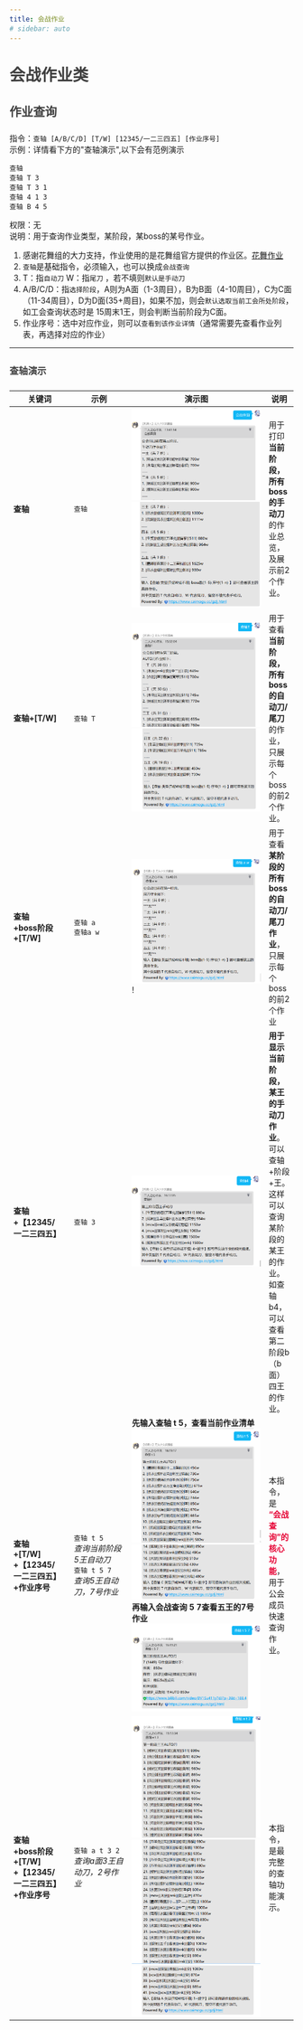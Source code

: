 ```yaml
---
title: 会战作业
# sidebar: auto
---
```

<style>
h1,
h2,
h3,
h4,
h5,
h6 {
    color: #404040;
    line-height: 36px;
}
table th:nth-of-type(1) {
	width: 100px;
}
table th:nth-of-type(2) {
	width: 110px;
}
table th:nth-of-type(3) {
	width: 300px;
}
</style>
# 会战作业类

## 作业查询
指令：`查轴 [A/B/C/D] [T/W] [12345/一二三四五] [作业序号]`  
示例：详情看下方的"查轴演示",以下会有范例演示
```
查轴
查轴 T 3
查轴 T 3 1
查轴 4 1 3
查轴 B 4 5
```
权限：无    
说明：用于查询作业类型，某阶段，某boss的某号作业。    
1. 感谢花舞组的大力支持，作业使用的是花舞组官方提供的作业区。[花舞作业](https://www.caimogu.cc/gzlj.html)
2. `查轴`是基础指令，必须输入，也可以换成`会战查询`
3. T：指`自动刀`  W：指`尾刀` ，若不填则`默认是手动刀`
4. A/B/C/D：指`选择阶段`，A则为A面（1-3周目），B为B面（4-10周目），C为C面（11-34周目），D为D面(35+周目)，如果不加，则会`默认选取当前工会所处阶段`，如工会查询状态时是 15周末1王，则会判断当前阶段为C面。
5. 作业序号：选中对应作业，则可以`查看到该作业详情`（通常需要先查看作业列表，再选择对应的作业）
***

### 查轴演示

|**关键词**|**示例**|**演示图**|**说明**|
|---|---|---| --- |
| **查轴** |`查轴`| ![会战查询示例1-1](../.vuepress/public/assets/img/clan/work/work_basic1.png)![会战查询示例1-2](../.vuepress/public/assets/img/clan/work/work_basic2.png) | 用于打印**当前阶段，所有boss的手动刀**的作业总览，及展示前2个作业。|
| **查轴+[T/W]** |`查轴 T`| ![会战查询示例2-1](../.vuepress/public/assets/img/clan/work/work_auto_basic1.png)![会战查询示例2-2](../.vuepress/public/assets/img/clan/work/work_auto_basic2.png) | 用于查看**当前阶段，所有boss的自动刀/尾刀**的作业，只展示每个boss的前2个作业。|
| **查轴<br>+boss阶段<br>+[T/W]** | `查轴 a`<br>`查轴a w`| ![会战查询示例3-1](../.vuepress/public/assets/img/clan/work/work_remain_stage.png)! | 用于查看**某阶段的所有boss的自动刀/尾刀作业**，只展示每个boss的前2个作业 |
| **查轴 <br>+【12345/<br>一二三四五】**| `查轴 3` | ![会战查询示例4-1](../.vuepress/public/assets/img/clan/work/work_boss.png) | **用于显示当前阶段，某王的手动刀作业**。<br>可以查轴+阶段+王。这样可以查询某阶段的某王的作业。如查轴b4，可以查看第二阶段b（b面）四王的作业。 |
| **查轴<br>+[T/W]<br>+【12345/<br>一二三四五】<br>+作业序号** | `查轴 t 5 `<br>*查询当前阶段5王自动刀*<br>`查轴 t 5 7`<br>*查询5王自动刀，7号作业*<br> | **先输入查轴 t 5，查看当前作业清单**<br>![t5-1](../.vuepress/public/assets/img/clan/work/work_detail_t5-1.png)![t5-2](../.vuepress/public/assets/img/clan/work/work_detail_t5-2.png)<b>**<br>再输入会战查询 5 7查看五王的7号作业**</b><br>![会战查询示例t57](../.vuepress/public/assets/img/clan/work/work_detail_t57.png) | 本指令，是 **<font color="#e60033">“会战查询”的核心功能</font>**，用于公会成员快速查询作业。|
| **查轴<br>+boss阶段<br>+[T/W]<br>+【12345/<br>一二三四五】<br>+作业序号** | `查轴 a t 3 2`<br>*查询a面3王自动刀，2号作业* | ![at32-1](../.vuepress/public/assets/img/clan/work/work_at32-1.png)![at32-2](../.vuepress/public/assets/img/clan/work/work_at32-2.png) ![at32-3](../.vuepress/public/assets/img/clan/work/work_at32-3.png) | 本指令，是最完整的查轴功能演示。|